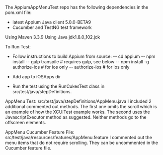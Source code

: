 The AppiumAppMenuTest repo has the following dependencies in the pom.xml file: 
- latest Appium Java client 5.0.0-BETA9
- Cucumber and TestNG test framework

Using Maven 3.3.9
Using Java jdk1.8.0_102.jdk

To Run Test:
- Follow instructions to build Appium from source:
-- cd appium
-- npm install
-- gulp transpile # requires gulp, see below
-- npm install -g authorize-ios # for ios only
-- authorize-ios                # for ios only

- Add app to iOSApps dir

- Run the test using the RunCukesTest class in src/test/java/stepDefinitions.

AppMenu Test: 
src/test/java/stepDefinitions/AppMenu.java
I included 2 additional commented out methods.  The first one omits the scroll which is an example of how the XCUITest example works.  The second uses the JavascriptExecutor method as suggested.  Neither methods go to the offscreen elements.

AppMenu Cucumber Feature File:
src/test/java/resources/features/AppMenu.feature
I commented out the menu items that do not require scrolling.  They can be uncommented in the Cucumber feature file.
